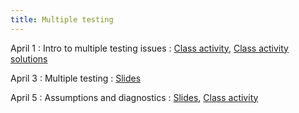 ```yaml
---
title: Multiple testing
---
```


April 1
: Intro to multiple testing issues
  : [Class activity](https://sta711-s24.github.io/class_activities/ca_lecture_29.html), [Class activity solutions](https://sta711-s24.github.io/class_activities/ca_lecture_29_solutions.html)
  
April 3
: Multiple testing
  : [Slides](https://sta711-s24.github.io/slides/lecture_30.pdf)

April 5
: Assumptions and diagnostics
  : [Slides](https://sta711-s24.github.io/slides/lecture_31.pdf), [Class activity](https://sta711-s24.github.io/class_activities/ca_lecture_31.html)